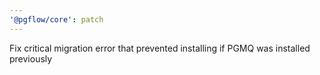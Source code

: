 ```yaml
---
'@pgflow/core': patch
---
```


Fix critical migration error that prevented installing if PGMQ was installed previously
